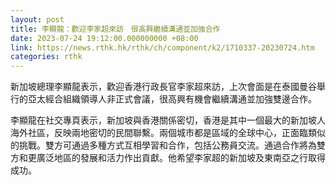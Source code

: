 ```yaml
---
layout: post
title: 李顯龍：歡迎李家超來訪　很高興繼續溝通並加強合作
date: 2023-07-24 19:12:00.000000000 +08:00
link: https://news.rthk.hk/rthk/ch/component/k2/1710337-20230724.htm
categories: rthk
---
```


新加坡總理李顯龍表示，歡迎香港行政長官李家超來訪，上次會面是在泰國曼谷舉行的亞太經合組織領導人非正式會議，很高興有機會繼續溝通並加強雙邊合作。

李顯龍在社交專頁表示，新加坡與香港關係密切，香港是其中一個最大的新加坡人海外社區，反映兩地密切的民間聯繫。兩個城市都是區域的全球中心，正面臨類似的挑戰。雙方可通過多種方式互相學習和合作，包括公務員交流。通過合作將為雙方和更廣泛地區的發展和活力作出貢獻。他希望李家超的新加坡及東南亞之行取得成功。
